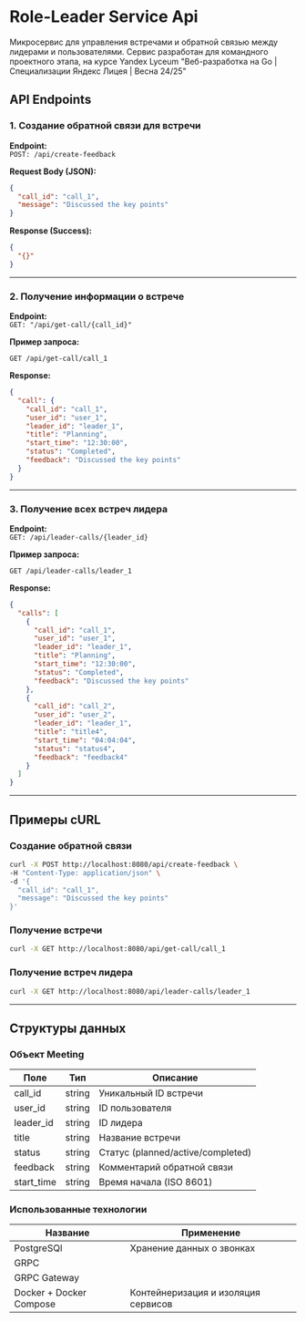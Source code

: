 # Role-Leader Service Api
Микросервис для управления встречами и обратной связью между лидерами и пользователями.
Сервис разработан для командного проектного этапа, на курсе Yandex Lyceum "Веб-разработка на Go | Специализации Яндекс Лицея | Весна 24/25"

## API Endpoints

### 1. Создание обратной связи для встречи

**Endpoint:**  
`POST: /api/create-feedback`

**Request Body (JSON):**

```json
{
  "call_id": "call_1",
  "message": "Discussed the key points"
}
```

**Response (Success):**

```json
{
  "{}"
}
```

---

### 2. Получение информации о встрече

**Endpoint:**  
`GET: "/api/get-call/{call_id}"`

**Пример запроса:**

```
GET /api/get-call/call_1
```

**Response:**

```json
{
  "call": {
    "call_id": "call_1",
    "user_id": "user_1",
    "leader_id": "leader_1",
    "title": "Planning",
    "start_time": "12:30:00",
    "status": "Completed",
    "feedback": "Discussed the key points"
  }
}
```

---

### 3. Получение всех встреч лидера

**Endpoint:**  
`GET: /api/leader-calls/{leader_id}`

**Пример запроса:**

```
GET /api/leader-calls/leader_1
```

**Response:**

```json
{
  "calls": [
    {
      "call_id": "call_1",
      "user_id": "user_1",
      "leader_id": "leader_1",
      "title": "Planning",
      "start_time": "12:30:00",
      "status": "Completed",
      "feedback": "Discussed the key points"
    },
    {
      "call_id": "call_2",
      "user_id": "user_2",
      "leader_id": "leader_1",
      "title": "title4",
      "start_time": "04:04:04",
      "status": "status4",
      "feedback": "feedback4"
    }
  ]
}
```

---

## Примеры cURL

### Создание обратной связи

```bash
curl -X POST http://localhost:8080/api/create-feedback \
-H "Content-Type: application/json" \
-d '{
  "call_id": "call_1",
  "message": "Discussed the key points"
}'
```

### Получение встречи

```bash
curl -X GET http://localhost:8080/api/get-call/call_1 
```

### Получение встреч лидера

```bash
curl -X GET http://localhost:8080/api/leader-calls/leader_1 
```

---

## Структуры данных

### Объект Meeting

| Поле       | Тип    | Описание                          |
|------------|--------|-----------------------------------|
| call_id    | string | Уникальный ID встречи             |
| user_id    | string | ID пользователя                   |
| leader_id  | string | ID лидера                         |
| title      | string | Название встречи                  |
| status     | string | Статус (planned/active/completed) |
| feedback   | string | Комментарий обратной связи        |
| start_time | string | Время начала (ISO 8601)           |

### Использованные технологии

| Название                 | Применение                          |
|--------------------------|-------------------------------------|
| PostgreSQl               | Хранение данных о звонках           |
| GRPC                     |                                     |
| GRPC Gateway             |                                     |
| Docker  + Docker Compose | Контейнеризация и изоляция сервисов |